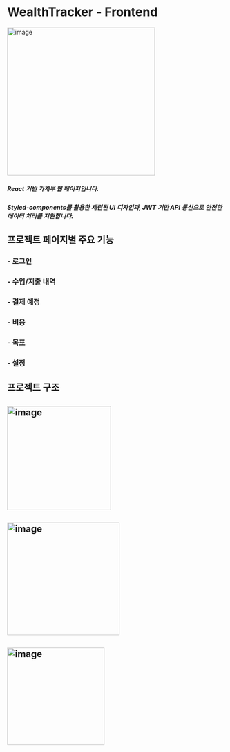 # WealthTracker - Frontend

<img width="342" alt="image" src="https://github.com/user-attachments/assets/536e423f-cae8-44ef-9621-9d990c5e8f9c">


##### React 기반 가계부 웹 페이지입니다.
##### Styled-components를 활용한 세련된 UI 디자인과, JWT 기반 API 통신으로 안전한 데이터 처리를 지원합니다.




## 프로젝트 페이지별 주요 기능


### - 로그인 
### - 수입/지출 내역
### - 결제 예정
### - 비용
### - 목표
### - 설정



## 프로젝트 구조
## <img width="240" alt="image" src="https://github.com/user-attachments/assets/2ae8734c-4c53-4de5-94fa-28614d6f36e3">
## <img width="260" alt="image" src="https://github.com/user-attachments/assets/0a78decb-9b4a-41ce-b7c4-e79f7aaaa719">
## <img width="225" alt="image" src="https://github.com/user-attachments/assets/88c137c3-bea0-4533-aef2-57fb64434f3a">




